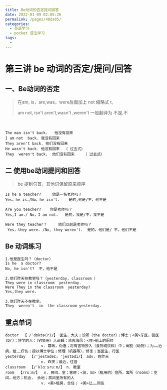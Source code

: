 ```yaml
---
title: Be动词的否定提问回答
date: 2022-01-09 02:05:26
permalink: /pages/48da05/
categories:
  - 英语学习
  - pocket 语法学习
tags:
  - 
---
```

# 第三讲 be 动词的否定/提问/回答

## 一、Be动词的否定 

> 在am, is，are,was，were后面加上 not 缩略式 t,
>
> am not, isn't aren't,wasn't ,weren't  一般翻译为 不是,不

​	

```
The man isn't back.   他没有回来
I am not  back. 我没有回来
They aren't back. 他们没有回来
He wasn't back. 他没有回来  （ 过去式）
They  weren't back.  他们没有回来    （ 过去式）
```

## 二 使用be动词提问和回答

> be 提到句首，其他词保留原来顺序

```
Is he a teacher?     他是一名老师吗？
Yes，he is./No，he isn't.    是的,他是/不，他不是

Are you teacher?    你是老师吗？
Yes,I am./ No，I am not.   是的，我是/不，我不是

Were they teacher？     他们以前是老师吗？
 Yes，they were. /No, they weren't.  是的，他们是/ 不，他们不是

```



## Be 动词练习

```
1.他是医生吗？（doctor）
Is he  a doctor?
No, he isn't?  不，他不是

2.他们昨天在教室吗？（yesterday, classroom ）
They were in classroom  yesterday.
Were They in the classroom  yesterday?
Yes,they were.

3.他们昨天不在教室。
They  weren't  in  the classroom yesterday.

```

## 重点单词

```
doctor  【 /ˈdɒktə(r)/】 医生，大夫；诊所（the doctor）；博士；<美>牙医，兽医 (Dr)；博学的人；（钓鱼用）人造蝇；凉爽海风；<俚>船上的厨师
				v. 篡改，伪造；将有害物掺入（食物或饮料）中；阉割（动物）；为……治病，给……疗伤；授以博士学位；修理（机器等），修复；当医生，行医
yesterday  【/ˈjestədeɪ; ˈjestədi/】 adv. 在昨天
				n. 昨天；最近，往昔	
classroom  【/ˈklɑːsruːm/】 n. 教室           
room  【/ruːm/】  n. 房间，室；客房；<英，旧>（租用的）住所，寓所（rooms）；空间，地方；机会， 余地；房间里所有的人
			    v. <美>租房，合住； <美>让……同住		 
```

